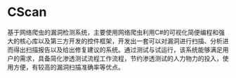 # CScan
 基于网络爬虫的漏洞检测系统，主要使用网络爬虫利用C#的可视化简便编程和强大的核心库以及第三方开发的控件框架，开发出一套可以对漏洞进行扫描、分析进而得出扫描报告以及给出修复建议的系统。通过测试与试运行，该系统能够满足用户的需求，具备简化渗透测试流程工作流程，节约渗透测试的人力物力的投入，使用方便，有较高的漏洞扫描准确率等优点。
